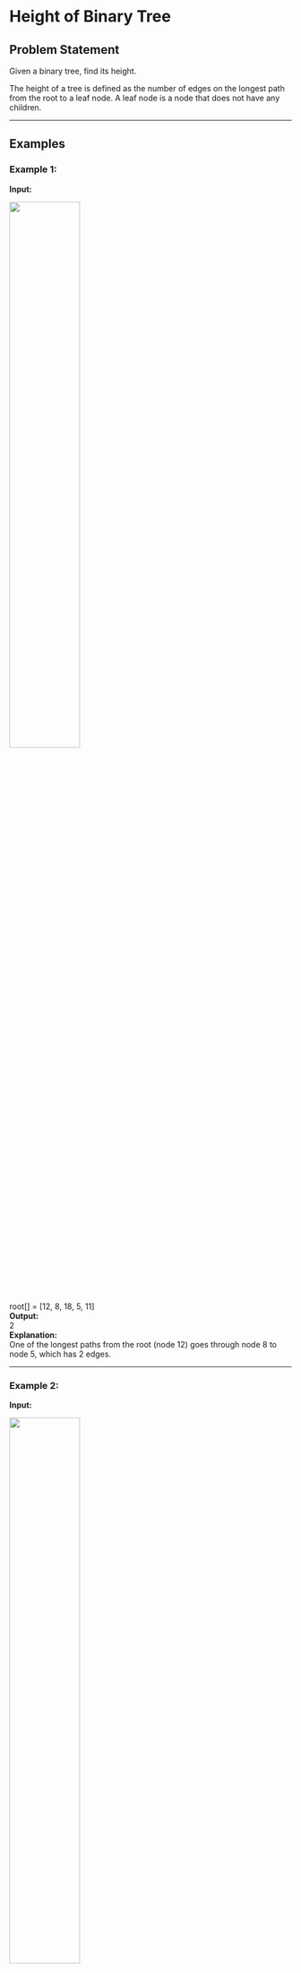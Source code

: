 # Height of Binary Tree

## Problem Statement
Given a binary tree, find its height.

The height of a tree is defined as the number of edges on the longest path from the root to a leaf node. A leaf node is a node that does not have any children.

---

## Examples

### Example 1:
**Input:**  

<img src="https://media.geeksforgeeks.org/img-practice/prod/addEditProblem/700164/Web/Other/blobid0_1732510207.png" width=50%>

root[] = [12, 8, 18, 5, 11]  
**Output:**  
2  
**Explanation:**  
One of the longest paths from the root (node 12) goes through node 8 to node 5, which has 2 edges.

---

### Example 2:
**Input:**  

<img src="https://media.geeksforgeeks.org/img-practice/prod/addEditProblem/700164/Web/Other/blobid1_1732510283.png" width=50%>

root[] = [1, 2, 3, 4, N, N, 5, N, N, 6, 7]  
**Output:**  
3  
**Explanation:**
The longest path from the root (node 1) to a leaf node 6 with 3 edge.